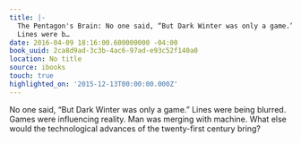 ```yaml
---
title: |-
  The Pentagon's Brain: No one said, “But Dark Winter was only a game.”
  Lines were b…
date: 2016-04-09 18:16:00.600000000 -04:00
book_uuid: 2ca8d9ad-3c3b-4ac6-97ad-e93c52f140a0
location: No title
source: ibooks
touch: true
highlighted_on: '2015-12-13T00:00:00.000Z'
---
```


No one said, “But Dark Winter was only a game.”
Lines were being blurred. Games were influencing reality. Man was merging with machine. What else would the technological advances of the twenty-first century bring?